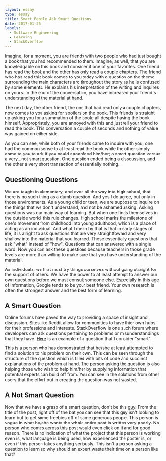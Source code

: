 ```yaml
---
layout: essay
type: essay
title: Smart People Ask Smart Questions
date: 2017-01-25
labels:
  - Software Engineering
  - Learning
  - StackOverflow
---
```


Imagine, for a moment, you are friends with two people who had just bought a book that you had recommended to them. Imagine, as well, that you are knowledgable on this book and consider it one of your favorites. One friend has read the book and the other has only read a couple chapters. The friend who has read this book comes to you today with a question on the theme surrounding the main characters arc throughout the story as he is confused by some elements. He explains his interpretation of the writing and inquires on yours. In the end of the conversation, you have increased your friend's understanding of the material at hand. 

The next day, the other friend, the one that had read only a couple chapters, now comes to you asking for spoilers on the book. This friends is straight up asking you for a summation of the book; all despite having the book himself. Appropriately, you are annoyed with this and just tell your friend to read the book. This conversation a couple of seconds and nothing of value was gained on either side. 

As you can see, while both of your friends came to inquire with you, one had the common sense to at least read the book while the other simply came to you to ask if you could spoonfeed him/her; a smart question versus a very...not smart question. One question ended being a disscussion, and the other a very short transaction of essentially nothing. 

## Questioning Questions ##

We are taught in elementary, and even all the way into high school, that there is no such thing as a dumb question. And yes I do agree, but only in those environments. As a young child or teen, we are suppose to inquire on the things that we don't understand, and not be ashamed asking. Asking questions was our main way of learning. But when one finds themselves in the outside world, this rule changes. High school marks the milestone of one's movement from childhood into young adulthood, which is a place of acting as an individual. And what I mean by that is that in early stages of life, it is alright to ask questions that are very straightfoward and very shallow into the material that you learned. These essentially questions that ask "what" instead of "how". Questions that can answered with a single word. Now you can ask these questions because teachers in those grade levels are more than willing to make sure that you have understanding of the material. 

As individuals, we first must try things ourselves without going straight for the support of others. We have the power to at least attempt to answer our own questions before we must consult someone else. Especially in this age of information, Google tends to be your best friend. Your own research is often the strongest answer and the best form of learning. 

## A Smart Question ## 

Online forums have paved the way to providing a space of insight and discussion. Sites like Reddit allow for communities to have thier own hubs for their professions and interests. StackOverflow is one such forum where developers can ask questions pertaining to problems or misunderstandings that they have. [Here](http://stackoverflow.com/questions/41665080/array-method-for-looping-to-each-element) is an example of a question that I consider "smart".

This is a person who has demonstrated that he/she at least attempted to find a solution to his problem on their own. This can be seen through the structure of the question which is filled with bits of code and succinct explanations of the problem at hand.  The person asking the question is also helping those who wish to help him/her by supplying information that potential experts can build off from. You can see in the solutions from other users that the effort put in creating the question was not wasted. 

## A Not Smart Question ##

Now that we have a grasp of a smart question, don't be this [guy](http://stackoverflow.com/questions/41858920/i-need-one-interesting-navbar). From the title of the post, right off of the bat you can see that this guy isn't looking to learn but to get some freebies off of some generous people. This person is vague in what he/she wants the whole entire post is written very poorly. No person who comes across this post would even click on it and for good reason. There is no indication of what the project that this person is working even is, what language is being used, how experienced the poster is, or even if this person takes anything seriously. This isn't a person asking a question to learn so why should an expert waste their time on a person like that?



